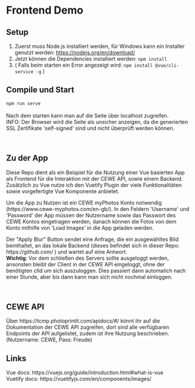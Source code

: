 # Frontend Demo

## Setup

1. Zuerst muss Node.js installiert werden, für Windows kann ein Installer genutzt werden: https://nodejs.org/en/download/
2. Jetzt können die Dependencies installiert werden: ```npm install```
3. ( Falls beim starten ein Error angezeigt wird: ```npm install @vue/cli-service -g``` )


## Compile und Start
```npm run serve```<br>
<br>
Nach dem starten kann man auf die Seite über localhost zugreifen.<br>
INFO: Der Browser wird die Seite als unsicher anzeigen, da die generierten SSL Zertifikate 'self-signed' sind und nicht überprüft werden können.

<br>

## Zu der App
<p>Diese Repo dient als ein Beispiel für die Nutzung einer Vue basierten App als Frontend für die Interaktion mit der CEWE API, sowie einem Backend. Zusätzlich zu Vue nutze ich den Vuetify Plugin der viele Funktionalitäten sowie vorgefertigte Vue Komponente anbietet.</p>
<p>Um die App zu Nutzen ist ein CEWE myPhotos Konto notwendig (https://www.cewe-myphotos.com/en-gb/). In den Feldern 'Username' und 'Password' der App müssen der Nutzername sowie das Passwort des CEWE Kontos eingetragen werden, danach können die Fotos von dem Konto mithilfe von 'Load Images' in die App geladen werden.</p>
<p>Der "Apply Blur" Button sendet eine Anfrage, die ein ausgewähltes Bild beinthaltet, an das lokale Backend (dieses befindet sich in dieser Repo: https://github.com/ ) und wartet auf eine Antwort.<br>
<strong>Wichtig</strong>: Vor dem schließen des Servers sollte ausgeloggt werden, ansonsten bleibt der Client in der CEWE API eingeloggt, ohne der benötigten clId um sich auszuloggen.
Dies passiert dann automatich nach einer Stunde, aber bis dann kann man sich nicht nochmal einloggen.</p>

<br>

## CEWE API
<p>
Über https://tcmp.photoprintit.com/apidocs/#/ könnt ihr auf die Dokumentation der CEWE API zugreifen, dort sind alle verfügbaren Endpoints der API aufgelistet,
zudem ist ihre Nutzung beschrieben. (Nutzername: CEWE, Pass: Freude)<br>
</p>

## Links
<p>
Vue docs: https://vuejs.org/guide/introduction.html#what-is-vue<br>
Vuetify docs: https://vuetifyjs.com/en/components/images/
</p>
